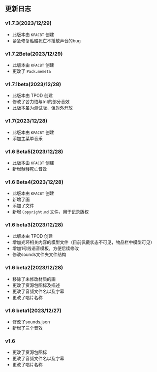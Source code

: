 ## 更新日志

### v1.7.3(2023/12/29)

 - 此版本由 `KFACBT` 创建
 - 紧急修复骷髅死亡不播放声音的bug

### v1.7.2Beta(2023/12/29)

 - 此版本由 `KFACBT` 创建
 - 更改了 `Pack.memeta`

### v1.7.1beta(2023/12/28)

 - 此版本由 TPOD 创建
 - 修改了苦力怕与tnt的部分音效
 - 此版本虽为测试版，但对外开放

### v1.7(2023/12/28)

 - 此版本由 `KFACBT` 创建
 - 添加主菜单音乐

### v1.6 Beta5(2023/12/28)

 - 此版本由 `KFACBT` 创建
 - 新增骷髅死亡音效

### v1.6 Beta4(2023/12/28)

 - 此版本由 `KFACBT` 创建
 - 新增了画
 - 添加了文件
 - 新增 `Copyright.md` 文件，用于记录版权

### v1.6 beta3(2023/12/28)

 - 此版本由 TPOD 创建
 - 增加光环相关内容的模型文件（目前佩戴状态不可见，物品栏中模型可见）
 - 增加1号线语音模板，方便后续修改
 - 修改sounds文件夹文件结构

### v1.6 beta2(2023/12/28)

 - 移除了未修改材质的画
 - 更改了资源包图标及描述
 - 更改了音频文件名以及字幕
 - 更改了唱片名称

### v1.6 beta1(2023/12/27)

 - 修改了sounds.json
 - 新增了三个音效

### v1.6

 - 更改了资源包图标
 - 更改了音频文件名以及字幕
 - 更改了唱片名称
